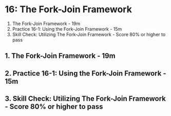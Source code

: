 # 16: The Fork-Join Framework

1. The Fork-Join Framework - 19m
2. Practice 16-1: Using the Fork-Join Framework - 15m
3. Skill Check: Utilizing The Fork-Join Framework - Score 80% or higher to pass

## 1. The Fork-Join Framework - 19m
## 2. Practice 16-1: Using the Fork-Join Framework - 15m
## 3. Skill Check: Utilizing The Fork-Join Framework - Score 80% or higher to pass
